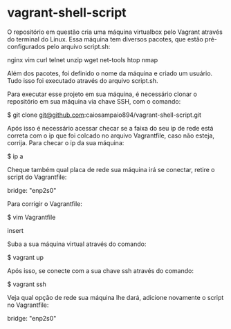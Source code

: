 # vagrant-shell-script


O repositório em questão cria uma máquina virtualbox pelo Vagrant através do terminal do Linux. Essa máquina tem diversos pacotes, que estão pré-configurados pelo arquivo script.sh:

nginx
vim
curl
telnet
unzip
wget
net-tools
htop
nmap

Além dos pacotes, foi definido o nome da máquina e criado um usuário. Tudo isso foi executado através do arquivo script.sh.


Para executar esse projeto em sua máquina, é necessário clonar o repositório em sua máquina via chave SSH, com o comando:

$ git clone git@github.com:caiosampaio894/vagrant-shell-script.git

Após isso é necessário acessar checar se a faixa do seu ip de rede está correta com o ip que foi colcado no arquivo Vagrantfile, caso não esteja, corrija.
Para checar o ip da sua máquina:

$ ip a

Cheque também qual placa de rede sua máquina irá se conectar, retire o script do Vagrantfile:

bridge: "enp2s0"

Para corrigir o Vagrantfile:

$ vim Vagrantfile

insert

Suba a sua máquina virtual através do comando:

$ vagrant up

Após isso, se conecte com a sua chave ssh através do comando:

$ vagrant ssh



Veja qual opção de rede sua máquina lhe dará, adicione novamente o script no Vagrantfile:

bridge: "enp2s0"


